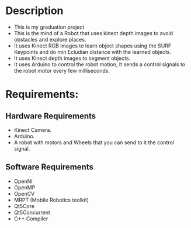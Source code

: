 # Description
- This is my graduation project
- This is the mind of a Robot that uses kinect depth images to avoid obstacles and explore places.
- It uses Kinect RGB images to learn object shapes using the SURF Keypoints and do min Ecludian distance with the learned objects.
- It uses Kinect depth images to segment objects.
- It uses Arduino to control the robot motion, It sends a control signals to the robot motor every few milliseconds.

# Requirements:
## Hardware Requirements
- Kinect Camera.
- Arduino.
- A robot with motors and Wheels that you can send to it the control signal.

## Software Requirements
- OpenNI
- OpenMP
- OpenCV
- MRPT (Mobile Robotics toolkit)
- Qt5Core
- Qt5Concurrent
- C++ Compiler
